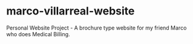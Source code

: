 # marco-villarreal-website
Personal Website Project - A brochure type website for my friend Marco who does Medical Billing.
